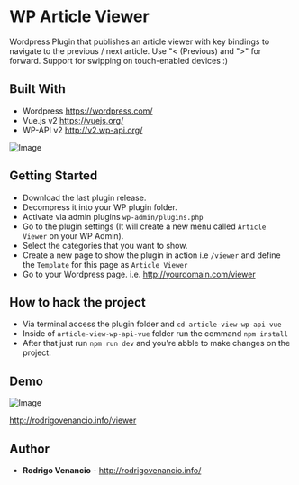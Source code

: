 # WP Article Viewer

Wordpress Plugin that publishes an article viewer with key bindings to navigate to the previous / next article. Use "< (Previous) and ">" for forward. Support for swipping on touch-enabled devices :)

## Built With

* Wordpress https://wordpress.com/
* Vue.js v2 https://vuejs.org/
* WP-API v2 http://v2.wp-api.org/

![Image](https://dzwonsemrish7.cloudfront.net/items/022S2n2l2Q1P3c1H3p46/Image%202018-09-15%20at%2010.38.35%20am.png)

## Getting Started

* Download the last plugin release.
* Decompress it into your WP plugin folder.
* Activate via admin plugins `wp-admin/plugins.php`
* Go to the plugin settings (It will create a new menu called `Article Viewer` on your WP Admin).
* Select the categories that you want to show.
* Create a new page to show the plugin in action i.e `/viewer` and define the `Template` for this page as `Article Viewer`
* Go to your Wordpress page. i.e. http://yourdomain.com/viewer

## How to hack the project

* Via terminal access the plugin folder and `cd article-view-wp-api-vue`
* Inside of `article-view-wp-api-vue` folder run the command `npm install`
* After that just run `npm run dev` and you're abble to make changes on the project.

## Demo

![Image](https://dzwonsemrish7.cloudfront.net/items/2F2Q3E173O0a241V2K0L/Screen%20Recording%202018-09-15%20at%2012.31%20pm.gif)

http://rodrigovenancio.info/viewer

## Author

* **Rodrigo Venancio** - http://rodrigovenancio.info/
